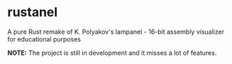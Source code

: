 # rustanel
A pure Rust remake of K. Polyakov's lampanel - 16-bit assembly visualizer for educational purposes

**NOTE:** The project is still in development and it misses a lot of features.
